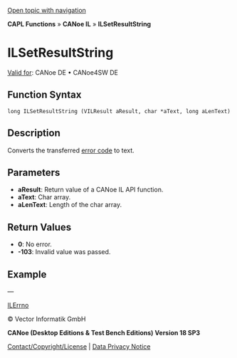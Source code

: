 [Open topic with navigation](../../../../../CANoeDEFamily.htm#Topics/CAPLFunctions/CANoeIL/Functions/CAPLfunctionILSetResultString.md)

**CAPL Functions** » **CANoe IL** » **ILSetResultString**

# ILSetResultString

[Valid for](../../../Shared/FeatureAvailability.md): CANoe DE • CANoe4SW DE

## Function Syntax

```
long ILSetResultString (VILResult aResult, char *aText, long aLenText)
```

## Description

Converts the transferred [error code](../../../CANoeCANalyzer/LibrariesPackages/VectorILCAN/VectorILCANErrorCodes.md) to text.

## Parameters

- **aResult**: Return value of a CANoe IL API function.
- **aText**: Char array.
- **aLenText**: Length of the char array.

## Return Values

- **0**: No error.
- **-103**: Invalid value was passed.

## Example

—

[ILErrno](CAPLfunctionILErrno.md)

© Vector Informatik GmbH

**CANoe (Desktop Editions & Test Bench Editions) Version 18 SP3**

[Contact/Copyright/License](../../../Shared/ContactCopyrightLicense.md) | [Data Privacy Notice](https://www.vector.com/int/en/company/get-info/privacy-policy/)